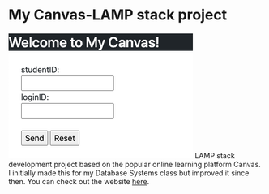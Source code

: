 # My Canvas-LAMP stack project
![login page](/login_page.png)
LAMP stack development project based on the popular online learning platform Canvas. I initially made this for my Database Systems class but improved it since then. You can check out the website [here](http://34.72.164.50/login.html).
